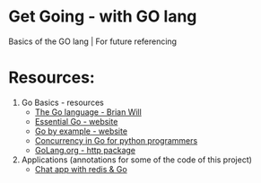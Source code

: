 # Get Going - with GO lang
Basics of the GO lang | For future referencing

# Resources:
1. Go Basics - resources
    * [The Go language - Brian Will](https://www.youtube.com/playlist?list=PLIbUZ3URbL0Hn-2v6oB9nMfIfJPYDY9Nv)
    * [Essential Go - website](https://essential-go.programming-books.io/)
    * [Go by example - website](https://gobyexample.com/)
    * [Concurrency in Go for python programmers](https://medium.com/dev-bits/a-cup-of-gos-concurrent-programming-for-python-developers-a80e621c45ff)
    * [GoLang.org - http package](https://golang.org/pkg/net/http/#ListenAndServe)
2. Applications (annotations for some of the code of this project)
    * [Chat app with redis & Go](https://dev.to/azure/let-s-learn-how-to-to-build-a-chat-application-with-redis-websocket-and-go-5cck)
